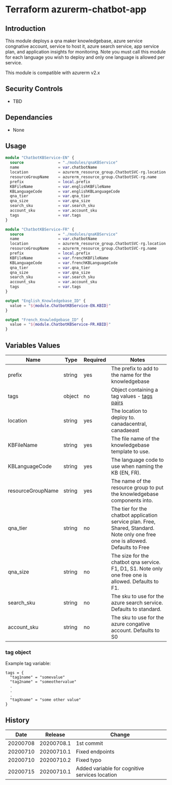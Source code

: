 # Terraform azurerm-chatbot-app

## Introduction

This module deploys a qna maker knowledgebase, azure service congnative account, service to host it, azure search service, app service plan, and application insights for monitoring.
Note you must call this module for each language you wish to deploy and only one language is allowed per service.

This module is compatible with azurerm v2.x

## Security Controls
* TBD

## Dependancies

* None


## Usage

```terraform
module "ChatbotKBService-EN" {
  source               = "./modules/qnaKBService"
  name                 = var.chatbotName
  location             = azurerm_resource_group.ChatbotSVC-rg.location
  resourceGroupName    = azurerm_resource_group.ChatbotSVC-rg.name
  prefix               = local.prefix
  KBFileName           = var.englishKBFileName
  KBLanguageCode       = var.englishKBLanguageCode
  qna_tier             = var.qna_tier
  qna_size             = var.qna_size
  search_sku           = var.search_sku
  account_sku          = var.account_sku
  tags                 = var.tags
}

module "ChatbotKBService-FR" {
  source               = "./modules/qnaKBService"
  name                 = var.chatbotName
  location             = azurerm_resource_group.ChatbotSVC-rg.location
  resourceGroupName    = azurerm_resource_group.ChatbotSVC-rg.name
  prefix               = local.prefix
  KBFileName           = var.frenchKBFileName
  KBLanguageCode       = var.frenchKBLanguageCode
  qna_tier             = var.qna_tier
  qna_size             = var.qna_size
  search_sku           = var.search_sku
  account_sku          = var.account_sku
  tags                 = var.tags
}

output "English_Knowledgebase_ID" {
  value = "${module.ChatbotKBService-EN.KBID}"
}

output "French_Knowledgebase_ID" {
  value = "${module.ChatbotKBService-FR.KBID}"
}
```

## Variables Values

| Name                                    | Type   | Required | Notes                                                                                                       | 
| --------------------------------------- | ------ | -------- |------------------------------------------------------------------------------------------------------------ |
| prefix                                  | string | yes      | The prefix to add to the name for the knowledgebase |
| tags                                    | object | no       | Object containing a tag values - [tags pairs](#tag-object) |
| location                                | string | yes      | The location to deploy to.  canadacentral, canadaeast |
| KBFileName                              | string | yes      | The file name of the knowledgebase template to use. |
| KBLanguageCode                          | string | yes      | The language code to use when naming the KB (EN, FR). |
| resourceGroupName                      | string | yes       | The name of the resource group to put the knowledgebase components into. |
| qna_tier                               | string | no       | The tier for the chatbot application service plan.  Free, Shared, Standard.  Note only one free one is allowed. Defaults to Free |
| qna_size                                | string | no       | The size for the chatbot qna service.  F1, D1, S1.  Note only one free one is allowed.  Defaults to F1. |
| search_sku                              | string | no        | The sku to use for the azure search service.  Defaults to standard. |
| account_sku                             | string | no        | The sku to use for the azure congative account.  Defaults to S0 |

### tag object

Example tag variable:

```hcl
tags = {
  "tag1name" = "somevalue"
  "tag2name" = "someothervalue"
  .
  .
  .
  "tagXname" = "some other value"
}
```


## History

| Date     | Release    | Change                                                                                                |
| -------- | ---------- | ----------------------------------------------------------------------------------------------------- |
| 20200708 | 20200708.1 | 1st commit                                                                                            |
| 20200710 | 20200710.1 | Fixed endpoints                                                                                       |
| 20200710 | 20200710.2 | Fixed typo                                                                                            |
| 20200715 | 20200710.1 | Added variable for cognitive services location                        |
